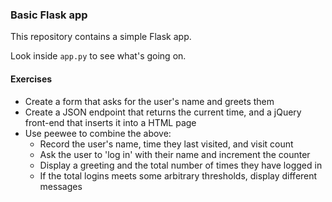 ### Basic Flask app

This repository contains a simple Flask app.

Look inside `app.py` to see what's going on.

#### Exercises

* Create a form that asks for the user's name and greets them
* Create a JSON endpoint that returns the current time, and a jQuery front-end that inserts it into a HTML page
* Use peewee to combine the above:
  * Record the user's name, time they last visited, and visit count
  * Ask the user to 'log in' with their name and increment the counter
  * Display a greeting and the total number of times they have logged in
  * If the total logins meets some arbitrary thresholds, display different messages
